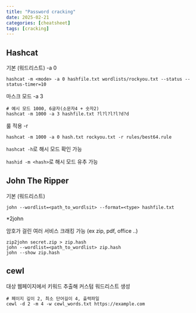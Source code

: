 ```yaml
---
title: "Password cracking"
date: 2025-02-21
categories: [cheatsheet]
tags: [cracking]
---
```


## Hashcat
기본 (워드리스트) -a 0
```
hashcat -m <mode> -a 0 hashfile.txt wordlists/rockyou.txt --status --status-timer=10
```

마스크 모드 -a 3
```
# 예시 모드 1000, 6글자(소문자4 + 숫자2)
hashcat -m 1000 -a 3 hashfile.txt ?l?l?l?l?d?d
```

룰 적용 -r
```
hashcat -m 1000 -a 0 hash.txt rockyou.txt -r rules/best64.rule
```

`hashcat -h`로 해시 모드 확인 가능

`hashid -m <hash>`로 해시 모드 유추 가능

## John The Ripper
기본 (워드리스트)
```
john --wordlist=<path_to_wordlsit> --format=<type> hashfile.txt 
```

\*2john

암호가 걸린 여러 서비스 크래킹 가능 (ex zip, pdf, office ..)
```
zip2john secret.zip > zip.hash
john --wordlist=<path_to_wordlist> zip.hash
john --show zip.hash
```

## cewl
대상 웹페이지에서 키워드 추출해 커스텀 워드리스트 생성

```
# 페이지 깊이 2, 최소 단어길이 4, 출력파일
cewl -d 2 -m 4 -w cewl_words.txt https://example.com
```